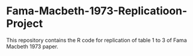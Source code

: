 # Fama-Macbeth-1973-Replicatioon-Project
This repository contains the R code for replication of table 1 to 3 of Fama Macbeth 1973  paper.
